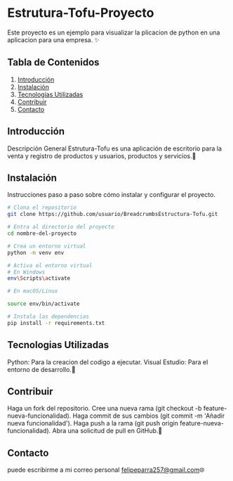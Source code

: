 # Estrutura-Tofu-Proyecto


Este proyecto es un ejemplo para visualizar la plicacion de python en una aplicacion para una empresa. ✨

## Tabla de Contenidos

1. [Introducción](#introducción)
2. [Instalación](#instalación)
3. [Tecnologías Utilizadas](#tecnologíasUtilizadas)
4. [Contribuir](#contribuir)
5. [Contacto](#contacto)

## Introducción

Descripción General Estrutura-Tofu es una aplicación de escritorio para la venta y registro de productos y usuarios, productos y servicios.🎨



## Instalación

Instrucciones paso a paso sobre cómo instalar y configurar el proyecto.

```sh
# Clona el repositorio
git clone https://github.com/usuario/BreadcrumbsEstructura-Tofu.git

# Entra al directorio del proyecto
cd nombre-del-proyecto

# Crea un entorno virtual 
python -m venv env

# Activa el entorno virtual
# En Windows
env\Scripts\activate

# En macOS/Linux

source env/bin/activate

# Instala las dependencias
pip install -r requirements.txt
```
## Tecnologias Utilizadas
Python: Para la creacion del codigo a ejecutar. Visual Estudio: Para el entorno de desarrollo.🔨


## Contribuir
Haga un fork del repositorio. Cree una nueva rama (git checkout -b feature-nueva-funcionalidad). Haga commit de sus cambios (git commit -m 'Añadir nueva funcionalidad'). Haga push a la rama (git push origin feature-nueva-funcionalidad). Abra una solicitud de pull en GitHub.🔧

 ## Contacto
puede escribirme a mi correo personal felipeparra257@gmail.com🌐

